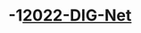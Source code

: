 # -1[2022-DIG-Net](https://ieeexplore.ieee.org/abstract/document/9769984/citations?tabFilter=papers#citations)
